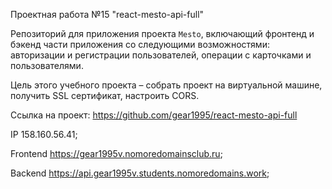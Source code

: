 Проектная работа №15 "react-mesto-api-full"

Репозиторий для приложения проекта `Mesto`, включающий фронтенд и бэкенд части приложения со следующими возможностями: авторизации и регистрации пользователей, операции с карточками и пользователями.

Цель этого учебного проекта – собрать проект на виртуальной машине, получить SSL сертификат, настроить CORS.

Ссылка на проект: https://github.com/gear1995/react-mesto-api-full

IP  158.160.56.41;

Frontend  https://gear1995v.nomoredomainsclub.ru;

Backend  https://api.gear1995v.students.nomoredomains.work;